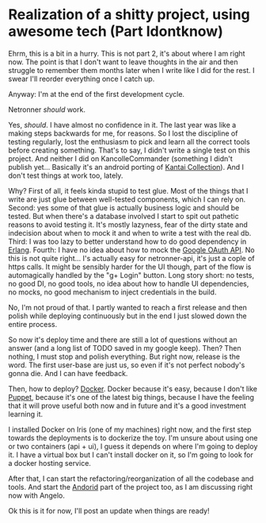 # Realization of a shitty project, using awesome tech (Part Idontknow)

Ehrm, this is a bit in a hurry. This is not part 2, it's about where I am right now.
The point is that I don't want to leave thoughts in the air and then struggle to remember them months later when I write like I did for the rest.
I swear I'll reorder everything once I catch up.

Anyway: I'm at the end of the first development cycle.

Netronner *should* work.

Yes, *should*. I have almost no confidence in it. The last year was like a making steps backwards for me, for reasons. So I lost the discipline of testing regularly, lost the enthusiasm to pick and learn all the correct tools before creating something. That's to say, I didn't write a single test on this project. And neither I did on KancolleCommander (something I didn't publish yet... Basically it's an android porting of [Kantai Collection](http://kancolle.wikia.com/wiki/Kancolle_Wiki)). And I don't test things at work too, lately.

Why? First of all, it feels kinda stupid to test glue. Most of the things that I write are just glue between well-tested components, which I can rely on.
Second: yes some of that glue is actually business logic and should be tested. But when there's a database involved I start to spit out pathetic reasons to avoid testing it. It's mostly lazyness, fear of the dirty state and indecision about when to mock it and when to write a test with the real db.
Third: I was too lazy to better understand how to do good dependency in [Erlang](www.erlang.org).
Fourth: I have no idea about how to mock the [Google OAuth API](https://developers.google.com/accounts/docs/OAuth2Login). No this is not quite right... I's actually easy for netronner-api, it's just a cople of https calls. It might be sensibly harder for the UI though, part of the flow is automagically handled by the "g+ Login" button.
Long story short: no tests, no good DI, no good tools, no idea about how to handle UI dependencies, no mocks, no good mechanism to inject credentials in the build.

No, I'm not proud of that. I partly wanted to reach a first release and then polish while deploying continuously but in the end I just slowed down the entire process.

So now it's deploy time and there are still a lot of questions without an answer (and a long list of TODO saved in my google keep).
Then? Then nothing, I must stop and polish everything. But right now, release is the word. The first user-base are just us, so even if it's not perfect nobody's gonna die. And I can have feedback.

Then, how to deploy?
[Docker](https://www.docker.com/). Docker because it's easy, because I don't like [Puppet](http://puppetlabs.com/), because it's one of the latest big things, because I have the feeling that it will prove useful both now and in future and it's a good investment learning it.

I installed Docker on Iris (one of my machines) right now, and the first step towards the deployments is to dockerize the toy. I'm unsure about using one or two containers (api + ui), I guess it depends on where I'm going to deploy it. I have a virtual box but I can't install docker on it, so I'm going to look for a docker hosting service.

After that, I can start the refactoring/reorganization of all the codebase and tools. And start the [Andorid](http://www.android.com/) part of the project too, as I am discussing right now with Angelo.

Ok this is it for now, I'll post an update when things are ready!
